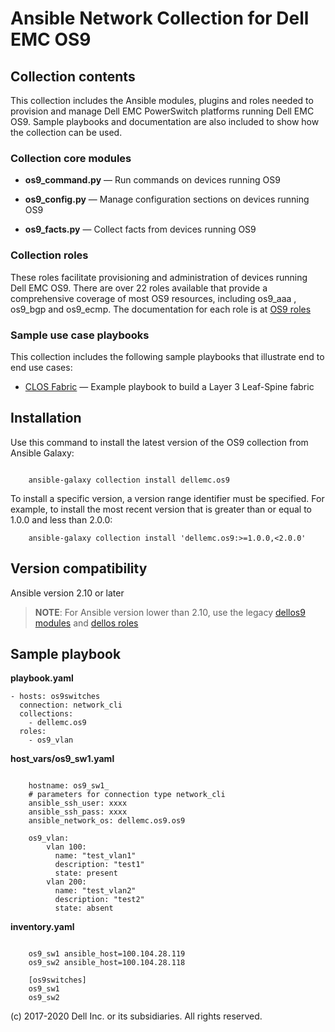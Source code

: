 # Ansible Network Collection for Dell EMC OS9

## Collection contents

This collection includes the Ansible modules, plugins and roles needed to provision and manage Dell EMC PowerSwitch platforms running Dell EMC OS9. Sample playbooks and documentation are also included to show how the collection can be used.

### Collection core modules

- **os9_command.py** — Run commands on devices running OS9

- **os9_config.py** — Manage configuration sections on devices running OS9
  
- **os9_facts.py** — Collect facts from devices running OS9

### Collection roles

These roles facilitate provisioning and administration of devices running Dell EMC OS9. There are over 22 roles available that provide a comprehensive coverage of most OS9 resources, including os9_aaa , os9_bgp and os9_ecmp. The documentation for each role is at [OS9 roles](https://github.com/ansible-collections/dellemc.os9/blob/master/docs/roles.rst)

### Sample use case playbooks

This collection includes the following sample playbooks that illustrate end to end use cases:

- [CLOS Fabric](https://github.com/ansible-collections/dellemc.os9/blob/master/playbooks/clos_fabric_ebgp/README.md) — Example playbook to build a Layer 3 Leaf-Spine fabric

## Installation

Use this command to install the latest version of the OS9 collection from Ansible Galaxy:

```

    ansible-galaxy collection install dellemc.os9

```

To install a specific version, a version range identifier must be specified. For example, to install the most recent version that is greater than or equal to 1.0.0 and less than 2.0.0:

```
    ansible-galaxy collection install 'dellemc.os9:>=1.0.0,<2.0.0'

```

## Version compatibility

Ansible version 2.10 or later

> **NOTE**: For Ansible version lower than 2.10, use the legacy [dellos9 modules](https://ansible-dellos-docs.readthedocs.io/en/latest/modules.html#os9-modules) and [dellos roles](https://ansible-dellos-docs.readthedocs.io/en/latest/roles.html)

## Sample playbook

**playbook.yaml**

    - hosts: os9switches
      connection: network_cli
      collections:
        - dellemc.os9
      roles:
        - os9_vlan

**host_vars/os9_sw1.yaml**

```

    hostname: os9_sw1_
    # parameters for connection type network_cli
    ansible_ssh_user: xxxx
    ansible_ssh_pass: xxxx
    ansible_network_os: dellemc.os9.os9

    os9_vlan:
        vlan 100:
          name: "test_vlan1"
          description: "test1"
          state: present
        vlan 200:
          name: "test_vlan2"
          description: "test2"
          state: absent

```

**inventory.yaml**

```

    os9_sw1 ansible_host=100.104.28.119
    os9_sw2 ansible_host=100.104.28.118
    
    [os9switches]
    os9_sw1
    os9_sw2

```

(c) 2017-2020 Dell Inc. or its subsidiaries. All rights reserved.
